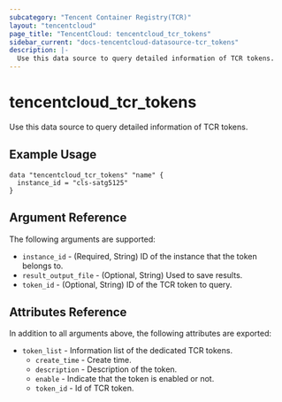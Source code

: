 ```yaml
---
subcategory: "Tencent Container Registry(TCR)"
layout: "tencentcloud"
page_title: "TencentCloud: tencentcloud_tcr_tokens"
sidebar_current: "docs-tencentcloud-datasource-tcr_tokens"
description: |-
  Use this data source to query detailed information of TCR tokens.
---
```


# tencentcloud_tcr_tokens

Use this data source to query detailed information of TCR tokens.

## Example Usage

```hcl
data "tencentcloud_tcr_tokens" "name" {
  instance_id = "cls-satg5125"
}
```

## Argument Reference

The following arguments are supported:

* `instance_id` - (Required, String) ID of the instance that the token belongs to.
* `result_output_file` - (Optional, String) Used to save results.
* `token_id` - (Optional, String) ID of the TCR token to query.

## Attributes Reference

In addition to all arguments above, the following attributes are exported:

* `token_list` - Information list of the dedicated TCR tokens.
  * `create_time` - Create time.
  * `description` - Description of the token.
  * `enable` - Indicate that the token is enabled or not.
  * `token_id` - Id of TCR token.


